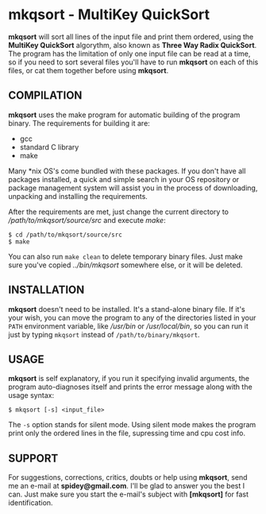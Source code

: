 mkqsort - MultiKey QuickSort
============================

**mkqsort** will sort all lines of the input file and print them ordered, using the **MultiKey QuickSort** algorythm, also known as **Three Way Radix QuickSort**. The program has the limitation of only one input file can be read at a time, so if you need to sort several files you'll have to run **mkqsort** on each of this files, or cat them together before using **mkqsort**.

COMPILATION
-----------
**mkqsort** uses the make program for automatic building of the program binary. The requirements for building it are:

- gcc
- standard C library
- make


Many \*nix OS's come bundled with these packages. If you don't have all packages installed, a quick and simple search in your OS repository or package management system will assist you in the process of downloading, unpacking and installing the requirements.

After the requirements are met, just change the current directory to */path/to/mkqsort/source/src* and execute *make*:

    $ cd /path/to/mkqsort/source/src
    $ make

You can also run `make clean` to delete temporary binary files. Just make sure you've copied *../bin/mkqsort* somewhere else, or it will be deleted.

INSTALLATION
------------

**mkqsort** doesn't need to be installed. It's a stand-alone binary file. If it's your wish, you can move the program to any of the directories listed in your `PATH` environment variable, like */usr/bin* or */usr/local/bin*, so you can run it just by typing `mkqsort` instead of `/path/to/binary/mkqsort`.

USAGE
-----

**mkqsort** is self explanatory, if you run it specifying invalid arguments, the program auto-diagnoses itself and prints the error message along with the usage syntax:

`$ mkqsort [-s] <input_file>`

The `-s` option stands for silent mode. Using silent mode makes the program print only the ordered lines in the file, supressing time and cpu cost info.

SUPPORT
-------
For suggestions, corrections, critics, doubts or help using **mkqsort**, send me an
e-mail at __spidey@gmail.com__. I'll be glad to answer you the best I can. Just make sure you start the e-mail's subject with **[mkqsort]** for fast identification.
